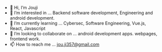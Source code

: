 - 👋 Hi, I’m Jouji
- 👀 I’m interested in ... Backend software development, Engineering and android development.   
- 🌱 I’m currently learning ... Cybersec, Software Engineering, Vue.js, React, Javascript
- 💞️ I’m looking to collaborate on ... android development apps. webpages, frontend work.
- 📫 How to reach me ... jou.ji357@gmail.com

<!---
Jouji-01442gMf4/Jouji-01442gMf4 is a ✨ special ✨ repository because its `README.md` (this file) appears on your GitHub profile.
You can click the Preview link to take a look at your changes.
--->
